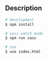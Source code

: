 ## Description

```bash
# development
$ npm install

# sass watch mode
$ npm run sass

# use
$ use index.html
```
